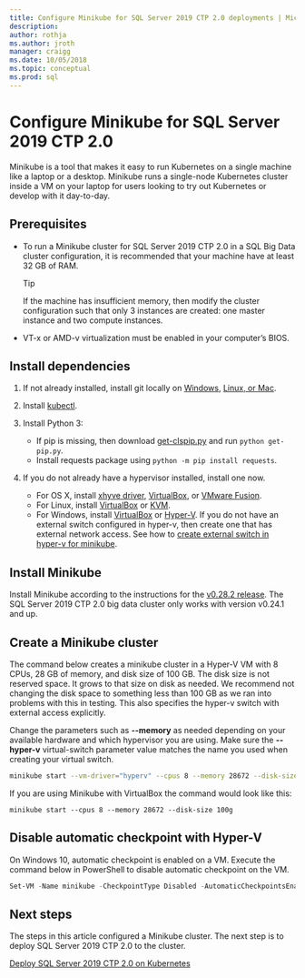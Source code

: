 ```yaml
---
title: Configure Minikube for SQL Server 2019 CTP 2.0 deployments | Microsoft Docs
description:
author: rothja 
ms.author: jroth 
manager: craigg
ms.date: 10/05/2018
ms.topic: conceptual
ms.prod: sql
---
```


# Configure Minikube for SQL Server 2019 CTP 2.0

Minikube is a tool that makes it easy to run Kubernetes on a single machine like a laptop or a desktop. Minikube runs a single-node Kubernetes cluster inside a VM on your laptop for users looking to try out Kubernetes or develop with it day-to-day. 

## Prerequisites

- To run a Minikube cluster for SQL Server 2019 CTP 2.0 in a SQL Big Data cluster configuration, it is recommended that your machine have at least 32 GB of RAM.

   > [!TIP] 
   > If the machine has insufficient memory, then modify the cluster configuration such that only 3 instances are created: one master instance and two compute instances.

- VT-x or AMD-v virtualization must be enabled in your computer’s BIOS.

## Install dependencies

1. If not already installed, install git locally on [Windows](https://git-for-windows.github.io/), [Linux, or Mac](https://git-scm.com/book/en/v2/Getting-Started-Installing-Git).

1. Install [kubectl](https://kubernetes.io/docs/tasks/tools/install-kubectl/).

1. Install Python 3:
   - If pip is missing, then download [get-clspip.py](https://bootstrap.pypa.io/get-pip.py) and run `python get-pip.py`.
   - Install requests package using `python -m pip install requests`.

1. If you do not already have a hypervisor installed, install one now.
   - For OS X, install [xhyve driver](https://git.k8s.io/minikube/docs/drivers.md), [VirtualBox](https://www.virtualbox.org/wiki/Downloads), or [VMware Fusion](https://www.vmware.com/products/fusion).
   - For Linux, install [VirtualBox](https://www.virtualbox.org/wiki/Downloads) or [KVM](http://www.linux-kvm.org/).
   - For Windows, install [VirtualBox](https://www.virtualbox.org/wiki/Downloads) or [Hyper-V](https://msdn.microsoft.com/virtualization/hyperv_on_windows/quick_start/walkthrough_install). If you do not have an external switch configured in hyper-v, then create one that has external network access.  See how to [create external switch in hyper-v for minikube](https://blogs.msdn.microsoft.com/wasimbloch/2017/01/23/setting-up-kubernetes-on-windows10-laptop-with-minikube/).

## Install Minikube

Install Minikube according to the instructions for the [v0.28.2 release](https://github.com/kubernetes/minikube/releases/tag/v0.28.2). The SQL Server 2019 CTP 2.0 big data cluster only works with version v0.24.1 and up.

## Create a Minikube cluster

The command below creates a minikube cluster in a Hyper-V VM with 8 CPUs, 28 GB of memory, and disk size of 100 GB. The disk size is not reserved space.  It grows to that size on disk as needed.  We recommend not changing the disk space to something less than 100 GB as we ran into problems with this in testing. This also specifies the hyper-v switch with external access explicitly.

Change the parameters such as **--memory** as needed depending on your available hardware and which hypervisor you are using.  Make sure the **--hyper-v** virtual-switch parameter value matches the name you used when creating your virtual switch.

```bash
minikube start --vm-driver="hyperv" --cpus 8 --memory 28672 --disk-size 100g --hyperv-virtual-switch "External"
```

If you are using Minikube with VirtualBox the command would look like this:

```base
minikube start --cpus 8 --memory 28672 --disk-size 100g
```

## Disable automatic checkpoint with Hyper-V

On Windows 10, automatic checkpoint is enabled on a VM. Execute the command below in PowerShell to disable automatic checkpoint on the VM.

```PowerShell
Set-VM -Name minikube -CheckpointType Disabled -AutomaticCheckpointsEnabled $false
```

## Next steps

The steps in this article configured a Minikube cluster. The next step is to deploy SQL Server 2019 CTP 2.0 to the cluster.

[Deploy SQL Server 2019 CTP 2.0 on Kubernetes](deployment-guidance.md#deploy)
